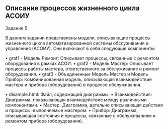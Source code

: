 ## Описание процессов жизненного цикла АСОИУ

Задание 5

В данном задании представлены модели, описывающие процессы жизненного цикла автоматизированной системы обслуживания и управления (АСОИУ). Они включают в себя следующие компоненты:

•  graf1 - Модель Ремонт: Описывает процессы, связанные с ремонтом оборудования в рамках АСОИ.
•  graf2 - Модель Мастер: Описывает процессы работы мастера, ответственного за обслуживание и ремонт оборудования.
•  graf3 - Объединенные Модель Мастер и Модель Прибор: Комбинированная модель, описывающая взаимодействие мастера и прибора (оборудования) в процессе обслуживания.

•  disample.html: Файл, содержащий диаграммы:
•  Взаимодействия: Диаграмма, показывающая взаимодействие между различными компонентами.
•  Мастер: Диаграмма, детально описывающая действия и процессы, выполняемые мастером.
•  Прибор: Диаграмма, описывающая состояния и процессы, связанные с обслуживанием и ремонтом прибора (оборудования).
